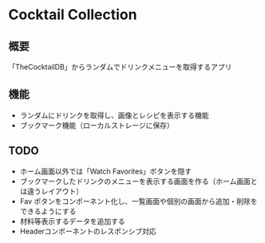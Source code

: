 # Cocktail Collection

## 概要

「TheCocktailDB」からランダムでドリンクメニューを取得するアプリ

## 機能

- ランダムにドリンクを取得し、画像とレシピを表示する機能
- ブックマーク機能（ローカルストレージに保存）

## TODO

- ホーム画面以外では「Watch Favorites」ボタンを隠す
- ブックマークしたドリンクのメニューを表示する画面を作る（ホーム画面とは違うレイアウト）
- Fav ボタンをコンポーネント化し、一覧画面や個別の画面から追加・削除をできるようにする
- 材料等表示するデータを追加する
- Headerコンポーネントのレスポンシブ対応
